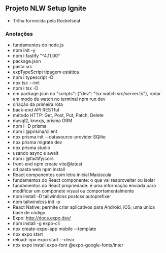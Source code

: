 ## Projeto NLW Setup Ignite

* Trilha fornecida pela Rocketseat

### Anotações

* fundamentos do node.js
* npm init -y
* npm i fastify "^4.11.00"
* package.json
* pasta src
* expTypeScript tipagem estática
* npm i typescript -D
* npx tsc --init
* npm i tsx -D
* em package.json no "scripts": {"dev": "tsx watch src/server.ts"}, rodar em modo de watch no terminal npm run dev
* criação da primeira rota
* back-end API RESTful
* método HTTP: Get, Post, Put, Patch, Delete
* mysql2, knexjs, prisma ORM
* npm i -D prisma
* npm i @prisma/client
* npx prisma init --datasource-provider SQlite
* npx prisma migrate dev
* npx prisma studio
* usando async e await
* npm i @fastify/cors
* front-end npm create vite@latest
* cd pasta web npm install
* React componentes com letra inicial Maiúscula
* fundamentos do React componente: o que vai reaproveitar ou isolar
* fundamentos do React propriedade: é uma informação enviada para modificar um componete visual ou comportamentalmente
* npm install -D tailwindcss postcss autoprefixer
* npm tailwindcss init -p
* React Native: permite criar aplicativos para Android, iOS; uma única base de código
* Expo: http://docs.expo.dev/
* npm install -g expo-cli
* npx create-expo-app mobile --template
* npx expo start
* reload: npx expo start --clear
* npx expo install expo-font @expo-google-fonts/inter
